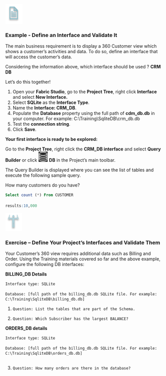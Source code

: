 
![](/academy/Training_Level_1/03_fabric_basic_LU/images/example.png)

### Example - Define an Interface and Validate It

The main business requirement is to display a 360 Customer view which shows a customer’s activities and data. To do so, define an interface that will access the customer’s data.

Considering the information above, which interface should be used ? **CRM DB**

 Let’s do this together!

1. Open your **Fabric Studio**, go to the **Project Tree**, right click **Interface** and select **New Interface.**
2. Select **SQLite** as the **Interface Type**.
3. Name the **Interface: CRM_DB**.
4. Populate the **Database** property using the full path of **cdm_db.db** in your computer. For example: C:\Training\SqliteDB\crm_db.db
5. Test the **connection string**.
6. Click **Save**.

**Your first interface is ready to be explored:**

Go to the **Project Tree**, right click the **CRM_DB interface** and select **Query Builder** or click ![](/academy/Training_Level_1/03_fabric_basic_LU/images/DBicon.png)  **DB**  in the Project’s main toolbar. 

The Query Builder is displayed where you can see the list of tables and execute the following sample query.

How many customers do you have?

```sql
Select count (*) From CUSTOMER

results:10,000
```

 

![](/academy/Training_Level_1/03_fabric_basic_LU/images/Exercise.png) 

### **Exercise – Define Your Project’s Interfaces and Validate Them**

Your Customer’s 360 view requires additional data such as Billing and Order. Using the Training materials covered so far and the above example, configure the following DB interfaces:

 **BILLING_DB Details**

```
Interface type: SQLite

Database: [full path of the billing_db.db SQLite file. For example: C:\Training\SqliteDB\billing_db.db]

```

1. `Question: List the tables that are part of the Schema.`

2. `Question: Which Subscriber has the largest BALANCE?`

   

 **ORDERS_DB details**

```
Interface type: SQLite

Database: [full path of the billing_db.db SQLite file. For example: C:\Training\SqliteDB\orders_db.db]
 
```


3. `Question: How many orders are there in the database?` 


